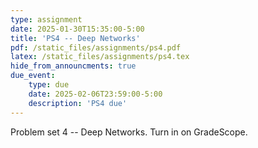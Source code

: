 ```yaml
---
type: assignment
date: 2025-01-30T15:35:00-5:00
title: 'PS4 -- Deep Networks'
pdf: /static_files/assignments/ps4.pdf
latex: /static_files/assignments/ps4.tex
hide_from_announcments: true
due_event: 
    type: due
    date: 2025-02-06T23:59:00-5:00
    description: 'PS4 due'
---
```

Problem set 4 -- Deep Networks. Turn in on GradeScope.
